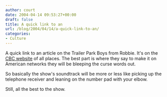 ```yaml
---
author: court
date: 2004-04-14 09:53:27+00:00
draft: false
title: A quick link to an
url: /blog/2004/04/14/a-quick-link-to-an/
categories:
- Culture
---
```


A quick link to an article on the Trailer Park Boys from Robbie.  It's on the [CBC website](http://www.cbc.ca/arts/features/trailerpark/) of all places.  The best part is where they say to make it on American networks they will be bleeping the curse words out.

So basically the show's soundtrack will be more or less like picking up the telephone receiver and leaning on the number pad with your elbow.

Still, all the best to the show.
